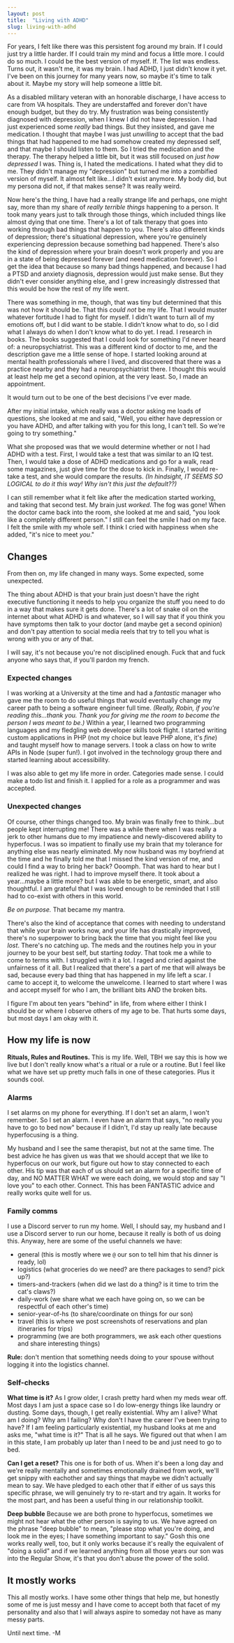 ```yaml
---
layout: post
title:  "Living with ADHD"
slug: living-with-adhd
---
```


For years, I felt like there was this persistent fog around my brain. If I could just try a little harder. If I could train my mind and focus a little more. I could do so much. I could be the best version of myself. If. The list was endless. Turns out, it wasn't me, it was my brain. I had ADHD, I just didn't know it yet. I've been on this journey for many years now, so maybe it's time to talk about it. Maybe my story will help someone a little bit.

<!--more-->

As a disabled military veteran with an honorable discharge, I have access to care from VA hospitals. They are understaffed and forever don't have enough budget, but they do try. My frustration was being consistently diagnosed with depression, when I knew I did not have depression. I had just experienced some _really_ bad things. But they insisted, and gave me medication. I thought that maybe I was just _unwilling_ to accept that the bad things that had happened to me had somehow created my depressed self, and that maybe I should listen to them. So I tried the medication and the therapy. The therapy helped a little bit, but it was still focused on _just how depressed_ I was. Thing is, I hated the medications. I hated what they did to me. They didn't manage my "depression" but turned me into a zombified version of myself. It almost felt like...I didn't exist anymore. My body did, but my persona did not, if that makes sense? It was really weird.

Now here's the thing, I have had a really strange life and perhaps, one might say, more than my share of _really terrible things_ happening to a person. It took many years just to talk through those things, which included things like almost dying that one time. There's a lot of talk therapy that goes into working through bad things that happen to you. There's also different kinds of depression; there's situational depression, where you're genuinely experiencing depression because something bad happened. There's also the kind of depression where your brain doesn't work properly and you are in a state of being depressed forever (and need medication forever). So I get the idea that because so many bad things happened, and because I had a PTSD and anxiety diagnosis, depression would just make sense. But they didn't ever consider anything else, and I grew increasingly distressed that this would be how the rest of my life went. 

There was something in me, though, that was tiny but determined that this was not how it should be. That this _could not_ be my life. That I would muster whatever fortitude I had to fight for myself. I didn't want to turn all of my emotions off, but I did want to be stable. I didn't know what to do, so I did what I always do when I don't know what to do yet. I read. I research in books. The books suggested that I could look for something I'd never heard of: a neuropsychiatrist. This was a different kind of doctor to me, and the description gave me a little sense of hope. I started looking around at mental health professionals where I lived, and discovered that there was a practice nearby and they had a neuropsychiatrist there. I thought this would at least help me get a second opinion, at the very least. So, I made an appointment. 

It would turn out to be one of the best decisions I've ever made.

After my initial intake, which really was a doctor asking me loads of questions, she looked at me and said, "Well, you either have depression or you have ADHD, and after talking with you for this long, I can't tell. So we're going to try something." 

What she proposed was that we would determine whether or not I had ADHD with a test. First, I would take a test that was similar to an IQ test. Then, I would take a dose of ADHD medications and go for a walk, read some magazines, just give time for the dose to kick in. Finally, I would re-take a test, and she would compare the results. _(In hindsight, IT SEEMS SO LOGICAL to do it this way! Why isn't this just the default??)_

I can still remember what it felt like after the medication started working, and taking that second test. My brain just _worked_. The fog was gone! When the doctor came back into the room, she looked at me and said, "you look like a completely different person." I still can feel the smile I had on my face. I felt the smile with my whole self. I think I cried with happiness when she added, "it's nice to meet _you_." 

## Changes

From then on, my life changed in many ways. Some expected, some unexpected.

The thing about ADHD is that your brain just doesn't have the right executive functioning it needs to help you organize the stuff you need to do in a way that makes sure it gets done. There's a lot of snake oil on the internet about what ADHD is and whatever, so I will say that if you think you have symptoms then talk to your doctor (and maybe get a second opinion) and don't pay attention to social media reels that try to tell you what is wrong with you or any of that.

I will say, it's not because you're not disciplined enough. Fuck that and fuck anyone who says that, if you'll pardon my french.

### Expected changes

I was working at a University at the time and had a _fantastic_ manager who gave me the room to do useful things that would eventually change my career path to being a software engineer full time. _(Really, Robin, if you're reading this...thank you. Thank you for giving me the room to become the person I was meant to be.)_ Within a year, I learned two programming languages and my fledgling web developer skills took flight. I started writing custom applications in PHP (not my choice but leave PHP alone, it's _fine_) and taught myself how to manage servers. I took a class on how to write APIs in Node (super fun!). I got involved in the technology group there and started learning about accessibility. 

I was also able to get my life more in order. Categories made sense. I could make a todo list and finish it. I applied for a role as a programmer and was accepted. 

### Unexpected changes

Of course, other things changed too. My brain was finally free to think...but people kept interrupting me! There was a while there when I was really a jerk to other humans due to my impatience and newly-discovered ability to hyperfocus. I was so impatient to finally use my brain that my tolerance for anything else was nearly eliminated. My now husband was my boyfriend at the time and he finally told me that I missed the kind version of me, and could I find a way to bring her back? Ooomph. That was hard to hear but I realized he was right. I had to improve myself there. It took about a year...maybe a little more? but I was able to be energetic, smart, and also thoughtful. I am grateful that I was loved enough to be reminded that I still had to co-exist with others in this world. 

_Be on purpose._ That became my mantra.

There's also the kind of acceptance that comes with needing to understand that while your brain works now, and your life has drastically improved, there's no superpower to bring back the time that you might feel like you _lost_. There's no catching up. The meds and the routines help you in your journey to be your best self, but starting _today_. That took me a while to come to terms with. I struggled with it a lot. I raged and cried against the unfairness of it all. But I realized that there's a part of me that will always be sad, because every bad thing that has happened in my life left a scar. I came to accept it, to welcome the unwelcome. I learned to start where I was and accept myself for who I am, the brilliant bits AND the broken bits.

I figure I'm about ten years "behind" in life, from where either I think I should be or where I observe others of my age to be. That hurts some days, but most days I am okay with it.

## How my life is now

**Rituals, Rules and Routines.** This is my life. Well, TBH we say this is how we live but I don't really know what's a ritual or a rule or a routine. But I feel like what we have set up pretty much falls in one of these categories. Plus it sounds cool.

### Alarms 

I set alarms on my phone for everything. If I don't set an alarm, I won't remember. So I set an alarm. I even have an alarm that says, "no really you have to go to bed now" because if I didn't, I'd stay up really late because hyperfocusing is a thing. 

My husband and I see the same therapist, but not at the same time. The best advice he has given us was that we should accept that we like to hyperfocus on our work, but figure out how to stay connected to each other. His tip was that each of us should set an alarm for a specific time of day, and NO MATTER WHAT we were each doing, we would stop and say "I love you" to each other. Connect. This has been FANTASTIC advice and really works quite well for us.

### Family comms

I use a Discord server to run my home. Well, I should say, my husband and I use a Discord server to run our home, because it really is both of us doing this. Anyway, here are some of the useful channels we have:

* general (this is mostly where we `@` our son to tell him that his dinner is ready, lol)
* logistics (what groceries do we need? are there packages to send? pick up?)
* timers-and-trackers (when did we last do a thing? is it time to trim the cat's claws?)
* daily-work (we share what we each have going on, so we can be respectful of each other's time)
* senior-year-of-hs (to share/coordinate on things for our son)
* travel (this is where we post screenshots of reservations and plan itineraries for trips)
* programming (we are both programmers, we ask each other questions and share interesting things)

**Rule:** don't mention that something needs doing to your spouse without logging it into the logistics channel.

### Self-checks

**What time is it?** As I grow older, I crash pretty hard when my meds wear off. Most days I am just a space case so I do low-energy things like laundry or dusting. Some days, though, I get really existential. Why am I alive? What am I doing? Why am I failing? Why don't I have the career I've been trying to have? If I am feeling particularly existential, my husband looks at me and asks me, "what time is it?" That is all he says. We figured out that when I am in this state, I am probably up later than I need to be and just need to go to bed. 

**Can I get a reset?** This one is for both of us. When it's been a long day and we're really mentally and sometimes emotionally drained from work, we'll get snippy with eachother and say things that maybe we didn't actually mean to say. We have pledged to each other that if either of us says this specific phrase, we will genuinely try to re-start and try again. It works for the most part, and has been a useful thing in our relationship toolkit.

**Deep bubble** Because we are both prone to hyperfocus, sometimes we might not hear what the other person is saying to us. We have agreed on the phrase "deep bubble" to mean, "please stop what you're doing, and look me in the eyes; I have something important to say." Gosh this one works really well, too, but it only works because it's really the equivalent of "doing a solid" and if we learned anything from all those years our son was into the Regular Show, it's that you don't abuse the power of the solid.

## It mostly works

This all mostly works. I have some other things that help me, but honestly some of me is just messy and I have come to accept both that facet of my personality and also that I will always aspire to someday not have as many messy parts.

Until next time. -M

